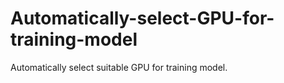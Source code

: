 # Automatically-select-GPU-for-training-model
Automatically select suitable GPU for training model.
